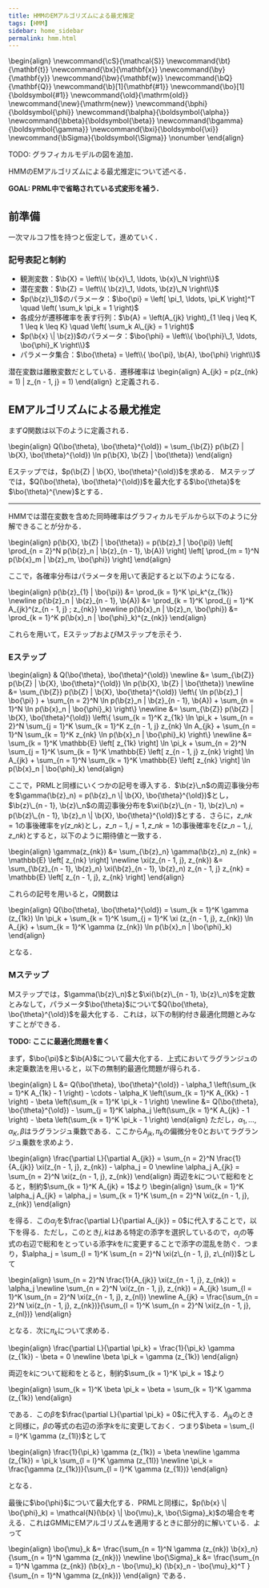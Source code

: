 ```yaml
---
title: HMMのEMアルゴリズムによる最尤推定
tags: [HMM]
sidebar: home_sidebar
permalink: hmm.html
---
```


\begin{align}
\newcommand{\cS}{\mathcal{S}}
\newcommand{\bt}{\mathbf{t}}
\newcommand{\bx}{\mathbf{x}}
\newcommand{\by}{\mathbf{y}}
\newcommand{\bw}{\mathbf{w}}
\newcommand{\bQ}{\mathbf{Q}}
\newcommand{\b}[1]{\mathbf{#1}}
\newcommand{\bo}[1]{\boldsymbol{#1}}
\newcommand{\old}{\mathrm{old}}
\newcommand{\new}{\mathrm{new}}
\newcommand{\bphi}{\boldsymbol{\phi}}
\newcommand{\balpha}{\boldsymbol{\alpha}}
\newcommand{\bbeta}{\boldsymbol{\beta}}
\newcommand{\bgamma}{\boldsymbol{\gamma}}
\newcommand{\bxi}{\boldsymbol{\xi}}
\newcommand{\bSigma}{\boldsymbol{\Sigma}} \nonumber
\end{align}

TODO: グラフィカルモデルの図を追加．

HMMのEMアルゴリズムによる最尤推定について述べる．

**GOAL: PRML中で省略されている式変形を補う．**

## 前準備

一次マルコフ性を持つと仮定して，進めていく．

### 記号表記と制約

- 観測変数：$\b{X} = \left\\{ \b{x}\_1, \ldots, \b{x}\_N \right\\}$
- 潜在変数：$\b{Z} = \left\\{ \b{z}\_1, \ldots, \b{z}\_N \right\\}$
- $p(\b{z}\_1)$のパラメータ：$\bo{\pi} = \left[ \pi_1, \ldots, \pi_K \right]^T \quad \left( \sum_k \pi_k = 1 \right)$
- 各成分が遷移確率を表す行列：$\b{A} = \left(A_{jk} \right)_{1 \leq j \leq K, 1 \leq k \leq K} \quad \left( \sum_k A\_{jk} = 1 \right)$
- $p(\b{x} \| \b{z})$のパラメータ：$\bo{\phi} = \left\\{ \bo{\phi}\_1, \ldots, \bo{\phi}_K \right\\}$
- パラメータ集合：$\bo{\theta} = \left\\{ \bo{\pi}, \b{A}, \bo{\phi} \right\\}$

<!-- $\b{x}\_1, \ldots, \b{x}\_N$の同時確率$p(\b{x}\_1, \ldots, \b{x}\_N)$を一次マルコフ性を用いながら分解する．
\begin{align}
p(\b{x}\_{1:N}) 
&= p(\b{x}\_{2:N}, \b{x}\_1) \newline
&= p(\b{x}\_{2:N} | \b{x}\_1) p(\b{x}\_1) \newline
&= p(\b{x}\_{3:N}, \b{x}\_2 | \b{x}\_1) p(\b{x}\_1) \newline
&= p(\b{x}\_{3:N} | \b{x}\_2, \b{x}\_1) p(\b{x}\_2 | \b{x}\_1) p(\b{x}\_1) \newline
&= p(\b{x}\_{3:N} | \b{x}\_2) p(\b{x}\_2 | \b{x}\_1) p(\b{x}\_1) \newline
&= p(\b{x}\_1) \prod_{n = 2}^N p(\b{x}\_{n} | \b{x}\_{n - 1})
\end{align} -->

潜在変数は離散変数だとしている．遷移確率は
\begin{align}
A_{jk} = p(z_{nk} = 1) | z_{n - 1, j} = 1)
\end{align}
と定義される．

## EMアルゴリズムによる最尤推定

まず$Q$関数は以下のように定義される．

\begin{align}
Q(\bo{\theta}, \bo{\theta}^{\old}) = \sum_{\b{Z}} p(\b{Z} | \b{X}, \bo{\theta}^{\old}) \ln p(\b{X}, \b{Z} | \bo{\theta})
\end{align}

Eステップでは，$p(\b{Z} | \b{X}, \bo{\theta}^{\old})$を求める．
Mステップでは，$Q(\bo{\theta}, \bo{\theta}^{\old})$を最大化する$\bo{\theta}$を$\bo{\theta}^{\new}$とする．

---

HMMでは潜在変数を含めた同時確率はグラフィカルモデルから以下のように分解できることが分かる．

\begin{align}
p(\b{X}, \b{Z} | \bo{\theta}) = p(\b{z}\_1 | \bo{\pi}) \left[ \prod_{n = 2}^N p(\b{z}\_n | \b{z}\_{n - 1}, \b{A}) \right] \left[ \prod_{m = 1}^N p(\b{x}\_m | \b{z}\_m, \bo{\phi}) \right]
\end{align}

ここで，各確率分布はパラメータを用いて表記すると以下のようになる．

\begin{align}
p(\b{z}\_{1} | \bo{\pi}) &= \prod_{k = 1}^K \pi_k^{z_{1k}} \newline
p(\b{z}\_n | \b{z}\_{n - 1}, \b{A}) &= \prod_{k = 1}^K \prod_{j = 1}^K A_{jk}^{z_{n - 1, j} \; z_{nk}} \newline
p(\b{x}\_n | \b{z}\_n, \bo{\phi}) &= \prod_{k = 1}^K p(\b{x}\_n | \bo{\phi}_k)^{z\_{nk}}
\end{align}

これらを用いて，EステップおよびMステップを示そう．

### Eステップ

\begin{align}
& Q(\bo{\theta}, \bo{\theta}^{\old}) \newline
&= \sum_{\b{Z}} p(\b{Z} | \b{X}, \bo{\theta}^{\old}) \ln p(\b{X}, \b{Z} | \bo{\theta}) \newline
&= \sum_{\b{Z}} p(\b{Z} | \b{X}, \bo{\theta}^{\old}) \left\\{ \ln p(\b{z}\_1 | \bo{\pi} ) + \sum\_{n = 2}^N \ln p(\b{z}\_n | \b{z}\_{n - 1}, \b{A}) + \sum\_{n = 1}^N \ln p(\b{x}\_n | \bo{\phi}\_k) \right\\} \newline
&= \sum_{\b{Z}} p(\b{Z} | \b{X}, \bo{\theta}^{\old}) \left\\{ \sum_{k = 1}^K z_{1k} \ln \pi_k + \sum_{n = 2}^N \sum_{j = 1}^K \sum_{k = 1}^K z_{n - 1, j} z_{nk} \ln A_{jk} + \sum_{n = 1}^N \sum_{k = 1}^K z_{nk} \ln p(\b{x}\_n | \bo{\phi}\_k) \right\\} \newline
&= \sum\_{k = 1}^K \mathbb{E} \left[ z_{1k} \right] \ln \pi_k + \sum_{n = 2}^N \sum\_{j = 1}^K \sum\_{k = 1}^K \mathbb{E} \left[ z_{n - 1, j} z_{nk} \right] \ln A_{jk} + \sum_{n = 1}^N \sum\_{k = 1}^K \mathbb{E} \left[ z_{nk} \right] \ln p(\b{x}\_n | \bo{\phi}_k)
\end{align}

ここで，PRMLと同様にいくつかの記号を導入する．$\b{z}\_n$の周辺事後分布を$\gamma(\b{z}_n) = p(\b{z}_n \| \b{X}, \bo{\theta}^{\old})$とし，$\b{z}\_{n - 1}, \b{z}\_n$の周辺事後分布を$\xi(\b{z}\_{n - 1}, \b{z}\_n) = p(\b{z}\_{n - 1}, \b{z}_n \| \b{X}, \bo{\theta}^{\old})$とする．さらに，$z\_{nk} = 1$の事後確率を$\gamma(z\_{nk})$とし，$z\_{n - 1, j} = 1, z\_{nk} = 1$の事後確率を$\xi(z\_{n - 1, j}, z\_{nk})$とすると，以下のように期待値と一致する．

\begin{align}
\gamma(z\_{nk}) &= \sum_{\b{z}\_n} \gamma(\b{z}\_n) z_{nk} = \mathbb{E} \left[ z_{nk} \right] \newline
\xi(z\_{n - 1, j}, z\_{nk}) &= \sum_{\b{z}\_{n - 1}, \b{z}\_n} \xi(\b{z}\_{n - 1}, \b{z}\_n) z\_{n - 1, j} z\_{nk} = \mathbb{E} \left[ z\_{n - 1, j}, z\_{nk} \right]
\end{align}

これらの記号を用いると，$Q$関数は

\begin{align}
Q(\bo{\theta}, \bo{\theta}^{\old}) 
= \sum\_{k = 1}^K \gamma (z_{1k}) \ln \pi_k + \sum\_{k = 1}^K \sum\_{j = 1}^K \xi (z_{n - 1, j}, z_{nk}) \ln A_{jk} + \sum\_{k = 1}^K \gamma (z_{nk}) \ln p(\b{x}\_n | \bo{\phi}_k)
\end{align}

となる．

### Mステップ

Mステップでは，$\gamma(\b{z}\_n)$と$\xi(\b{z}\_{n - 1}, \b{z}\_n)$を定数とみなして，パラメータ$\bo{\theta}$について$Q(\bo{\theta}, \bo{\theta}^{\old})$を最大化する．これは，以下の制約付き最適化問題とみなすことができる．

**TODO: ここに最適化問題を書く**

まず，$\bo{\pi}$と$\b{A}$について最大化する．上式においてラグランジュの未定乗数法を用いると，以下の無制約最適化問題が得られる．

\begin{align}
L &= Q(\bo{\theta}, \bo{\theta}^{\old}) - \alpha_1 \left(\sum_{k = 1}^K A_{1k} - 1 \right) - \cdots - \alpha_K \left(\sum_{k = 1}^K A_{Kk} - 1 \right) - \beta \left(\sum_{k = 1}^K \pi_k - 1 \right) \newline
&= Q(\bo{\theta}, \bo{\theta}^{\old}) - \sum_{j = 1}^K \alpha_j \left(\sum_{k = 1}^K A_{jk} - 1 \right) - \beta \left(\sum_{k = 1}^K \pi_k - 1 \right)
\end{align}
ただし，$\alpha_1, \ldots, \alpha_K, \beta$はラグランジュ乗数である．ここから$A_{jk}, \pi_k$の偏微分を$0$とおいてラグランジュ乗数を求めよう．

\begin{align}
\frac{\partial L}{\partial A_{jk}} = \sum_{n = 2}^N \frac{1}{A_{jk}} \xi(z\_{n - 1, j}, z\_{nk}) - \alpha_j = 0 \newline
\alpha_j A_{jk} = \sum_{n = 2}^N \xi(z\_{n - 1, j}, z\_{nk})
\end{align}
両辺を$k$について総和をとると，制約$\sum_{k = 1}^K A_{jk} = 1$より
\begin{align}
\sum_{k = 1}^K \alpha_j A_{jk} = \alpha_j = \sum_{k = 1}^K \sum_{n = 2}^N \xi(z\_{n - 1, j}, z\_{nk})
\end{align}

を得る．この$\alpha_j$を$\frac{\partial L}{\partial A_{jk}} = 0$に代入することで，以下を得る．ただし，このとき$j, k$はある特定の添字を選択しているので，$\alpha_j$の等式の右辺で総和をとっている添字$k$を$l$に変更することで添字の混乱を防ぐ．つまり，$\alpha_j = \sum_{l = 1}^K \sum_{n = 2}^N \xi(z\_{n - 1, j}, z\_{nl})$として

\begin{align}
\sum_{n = 2}^N \frac{1}{A_{jk}} \xi(z\_{n - 1, j}, z\_{nk}) = \alpha_j \newline
\sum_{n = 2}^N \xi(z\_{n - 1, j}, z\_{nk}) = A_{jk} \sum_{l = 1}^K \sum_{n = 2}^N \xi(z\_{n - 1, j}, z\_{nl}) \newline
A_{jk} = \frac{\sum_{n = 2}^N \xi(z\_{n - 1, j}, z\_{nk})}{\sum_{l = 1}^K \sum_{n = 2}^N \xi(z\_{n - 1, j}, z\_{nl})}
\end{align}

となる．次に$\pi_k$について求める．

\begin{align}
\frac{\partial L}{\partial \pi_k} = \frac{1}{\pi_k} \gamma (z_{1k}) - \beta = 0 \newline
\beta \pi_k = \gamma (z_{1k})
\end{align}

両辺を$k$について総和をとると，制約$\sum_{k = 1}^K \pi_k = 1$より

\begin{align}
\sum_{k = 1}^K \beta \pi_k = \beta = \sum_{k = 1}^K \gamma (z_{1k})
\end{align}

である．この$\beta$を$\frac{\partial L}{\partial \pi_k} = 0$に代入する．$A_{jk}$のときと同様に，$\beta$の等式の右辺の添字$k$を$l$に変更しておく．つまり$\beta = \sum_{l = l}^K \gamma (z_{1l})$として

\begin{align}
\frac{1}{\pi_k} \gamma (z_{1k}) = \beta \newline
\gamma (z_{1k}) = \pi_k \sum_{l = l}^K \gamma (z_{1l}) \newline
\pi_k = \frac{\gamma (z_{1k})}{\sum_{l = l}^K \gamma (z_{1l})}
\end{align}

となる．

最後に$\bo{\phi}$について最大化する．PRMLと同様に，$p(\b{x} \| \bo{\phi}_k) = \mathcal{N}(\b{x} \| \bo{\mu}_k, \bo{\Sigma}_k)$の場合を考える．これはGMMにEMアルゴリズムを適用するときに部分的に解いている．よって

\begin{align}
\bo{\mu}\_k &= \frac{\sum\_{n = 1}^N \gamma (z_{nk}) \b{x}\_n}{\sum\_{n = 1}^N \gamma (z_{nk})} \newline
\bo{\Sigma}\_k &= \frac{\sum\_{n = 1}^N \gamma (z_{nk}) (\b{x}\_n - \bo{\mu}\_k) (\b{x}\_n - \bo{\mu}\_k)^T }{\sum\_{n = 1}^N \gamma (z_{nk})}
\end{align}
である．